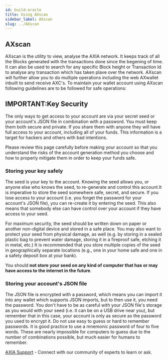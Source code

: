 ```yaml
---
id: build-oracle
title: Using AXscan
sidebar_label: AXscan
slug: ../AXscan
---
```


## **AXscan**
AXscan is the utility to view, analyse the AXIA network. It keeps track of all the Blocks generated with the transactions done since the begening of time. It can also be used to search for any specific Block height or Transaction Id to analyse any transaction which has taken plave over the network. AXscan will further allow you to do multiple operations including the web AXwallet inbuilt to send receive AXC's. To maintain your wallet account using AXscan following guidelines are to be followed for safe operations:


## **IMPORTANT:Key Security**
The only ways to get access to your account are via your secret seed or your account's JSON file in combination with a password. You must keep them both secure and private. If you share them with anyone they will have full access to your account, including all of your funds. This information is a target for hackers and others with bad intentions.

Please review this page carefully before making your account so that you understand the risks of the account generation method you choose and how to properly mitigate them in order to keep your funds safe.

### Storing your key safely​
The seed is your key to the account. Knowing the seed allows you, or anyone else who knows the seed, to re-generate and control this account.It is imperative to store the seed somewhere safe, secret, and secure. If you lose access to your account (i.e. you forget the password for your account's JSON file), you can re-create it by entering the seed. This also means that somebody else can have control over your account if they have access to your seed.

For maximum security, the seed should be written down on paper or another non-digital device and stored in a safe place. You may also want to protect your seed from physical damage, as well (e.g. by storing in a sealed plastic bag to prevent water damage, storing it in a fireproof safe, etching it in metal, etc.) It is recommended that you store multiple copies of the seed in geographically separate locations (e.g., one in your home safe and one in a safety deposit box at your bank).

You should **not store your seed on any kind of computer that has or may have access to the internet in the future**.

### Storing your account's JSON file
The JSON file is encrypted with a password, which means you can import it into any wallet which supports JSON imports, but to then use it, you need the password. You don't have to be as careful with your JSON file's storage as you would with your seed (i.e. it can be on a USB drive near you), but remember that in this case, your account is only as secure as the password you used to encrypt it. Do not use easy to guess or hard to remember passwords. It is good practice to use a mnemonic password of four to five words. These are nearly impossible for computers to guess due to the number of combinations possible, but much easier for humans to remember.


[AXIA Support](https://discord.gg/axianetwork) - Connect with our community of experts to learn or ask.

